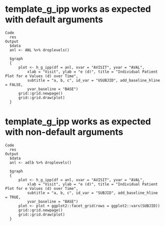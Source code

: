 # template_g_ipp works as expected with default arguments

    Code
      res
    Output
      $data
      anl <- ANL %>% droplevels()
      
      $graph
      {
          plot <- h_g_ipp(df = anl, xvar = "AVISIT", yvar = "AVAL", 
              xlab = "Visit", ylab = "e (d)", title = "Individual Patient Plot for e Values (d) over Time", 
              subtitle = "a, b, c", id_var = "USUBJID", add_baseline_hline = FALSE, 
              yvar_baseline = "BASE")
          grid::grid.newpage()
          grid::grid.draw(plot)
      }
      

# template_g_ipp works as expected with non-default arguments

    Code
      res
    Output
      $data
      anl <- adlb %>% droplevels()
      
      $graph
      {
          plot <- h_g_ipp(df = anl, xvar = "AVISIT", yvar = "AVAL", 
              xlab = "Visit", ylab = "e (d)", title = "Individual Patient Plot for e Values (d) over Time", 
              subtitle = "a, b, c", id_var = "SUBJID", add_baseline_hline = TRUE, 
              yvar_baseline = "BASE")
          plot <- plot + ggplot2::facet_grid(rows = ggplot2::vars(SUBJID))
          grid::grid.newpage()
          grid::grid.draw(plot)
      }
      

